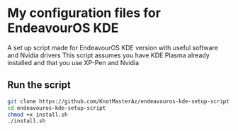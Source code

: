 # My configuration files for EndeavourOS KDE
A set up script made for EndeavourOS KDE version with useful software and Nvidia drivers
This script assumes you have KDE Plasma already installed and that you use XP-Pen and Nvidia

## Run the script
```sh
git clone https://github.com/KnotMasterAz/endeavouros-kde-setup-script.git
cd endeavouros-kde-setup-script
chmod +x install.sh
./install.sh
```
